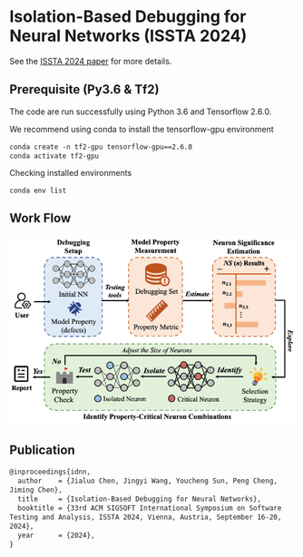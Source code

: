 # Isolation-Based Debugging for Neural Networks (ISSTA 2024)

See the <a href="https://dl.acm.org/doi/abs/10.1145/3650212.3652132" target="_blank">ISSTA 2024 paper</a>  for more details. 

## Prerequisite (Py3.6 & Tf2)
The code are run successfully using Python 3.6 and Tensorflow 2.6.0.

We recommend using conda to install the tensorflow-gpu environment
```shell
conda create -n tf2-gpu tensorflow-gpu==2.6.0
conda activate tf2-gpu
```

Checking installed environments
```shell
conda env list
```


## Work Flow
![frame](./frame.png)


## Publication 
```
@inproceedings{idnn,
  author    = {Jialuo Chen, Jingyi Wang, Youcheng Sun, Peng Cheng, Jiming Chen},
  title     = {Isolation-Based Debugging for Neural Networks},
  booktitle = {33rd ACM SIGSOFT International Symposium on Software Testing and Analysis, ISSTA 2024, Vienna, Austria, September 16-20, 2024},
  year      = {2024},
}
```

